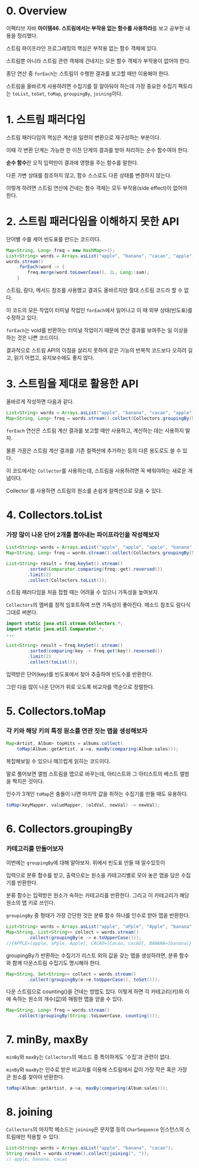 # 0. Overview

이펙티브 자바 **아이템46. 스트림에서는 부작용 없는 함수를 사용하라**를 보고 공부한 내용을 정리했다.

스트림 파이프라인 프로그래밍의 핵심은 부작용 없는 함수 객체에 있다.

스트림뿐 아니라 스트림 관련 객체에 건네지는 모든 함수 객체가 부작용이 없어야 한다.

종단 연산 중 `forEach`는 스트림이 수행한 결과를 보고할 때만 이용해야 한다.

스트림을 올바르게 사용하려면 수집기를 잘 알아둬야 하는데 가장 중요한 수집기 팩토리는 `toList`, `toSet`, `toMap`, `groupingBy`, `joining`이다.

# 1. 스트림 패러다임

스트림 패러다임의 핵심은 계산을 일련의 변환으로 재구성하는 부분이다.

이때 각 변환 단계는 가능한 한 이전 단계의 결과를 받아 처리하는 순수 함수여야 한다.

**순수 함수**란 오직 입력만이 결과에 영향을 주는 함수를 말한다.

다른 가변 상태를 참조하지 않고, 함수 스스로도 다른 상태를 변경하지 않는다.

이렇게 하려면 스트림 연산에 건네는 함수 객체는 모두 부작용(side effect)이 없어야 한다.

# 2. 스트림 패러다임을 이해하지 못한 API

단어별 수를 세어 빈도표를 만드는 코드이다.

```java
Map<String, Long> freq = new HashMap<>();
List<String> words = Arrays.asList("apple", "banana", "cacao", "apple");
words.stream()
    .forEach(word -> {
        freq.merge(word.toLowerCase(), 1L, Long::sum);
    }
```

스트림, 람다, 메서드 참조를 사용했고 결과도 올바르지만 절대 스트림 코드라 할 수 없다.

이 코드의 모든 작업이 터미널 작업인 `forEach`에서 일어나고 이 때 외부 상태(빈도표)를 수정하고 있다.

`forEach`는 void를 반환하는 터미널 작업이기 때문에 연산 결과를 보여주는 일 이상을 하는 것은 나쁜 코드이다.

결과적으로 스트림 API의 이점을 살리지 못하여 같은 기능의 반복적 코드보다 오히려 길고, 읽기 어렵고, 유지보수에도 좋지 않다.

# 3. 스트림을 제대로 활용한 API

올바르게 작성하면 다음과 같다.

```java
List<String> words = Arrays.asList("apple", "banana", "cacao", "apple");
Map<String, Long> freq = words.stream().collect(Collectors.groupingBy(String::toLowerCase, Collectors.counting()));
```

`forEach` 연산은 스트림 계산 결과를 보고할 때만 사용하고, 계산하는 데는 사용하지 말자.

물론 가끔은 스트림 계산 결과를 기존 컬렉션에 추가하는 등의 다른 용도로도 쓸 수 있다.

이 코드에서는 `Collector`를 사용하는데, 스트림을 사용하려면 꼭 배워야하는 새로운 개념이다.

Collector`를 사용하면 스트림의 원소를 손쉽게 컬렉션으로 모을 수 있다.

# 4. Collectors.toList

### 가장 많이 나온 단어 2개를 뽑아내는 파이프라인을 작성해보자

```java
List<String> words = Arrays.asList("apple", "apple", "apple", "banana", "cacao", "cacao");
Map<String, Long> freq = words.stream().collect(Collectors.groupingBy(String::toLowerCase, Collectors.counting()));

List<String> result = freq.keySet().stream()
        .sorted(Comparator.comparing(freq::get).reversed())
        .limit(2)
        .collect(Collectors.toList());
```

스트림 패러다임을 처음 접할 때는 어려울 수 있으니 가독성을 높여보자.

`Collectors`의 멤버를 정적 임포트하여 쓰면 가독성이 좋아진다. 메소드 참조도 람다식 그대로 써본다.

```java
import static java.util.stream.Collectors.*;
import static java.util.Comparator.*;
...

List<String> result = freq.keySet().stream()
        .sorted(comparing(key -> freq.get(key)).reversed())
        .limit(2)
        .collect(toList());
```

입력받은 단어(key)를 빈도표에서 찾아 추출하여 빈도수를 반환한다.

그런 다음 많이 나온 단어가 위로 오도록 비교자를 역순으로 정렬한다.

# 5. Collectors.toMap

### 각 키와 해당 키의 특정 원소를 연관 짓는 맵을 생성해보자

```java
Map<Artist, Album> topHits = albums.collect(
    toMap(Album::getArtist, a->a, maxBy(comparing(Album:sales)));
```

복잡해보일 수 있으나 매끄럽게 읽히는 코드이다.

말로 풀어보면 앨범 스트림을 맵으로 바꾸는데, 아티스트와 그 아티스트의 베스트 앨범을 짝지은 것이다.

인수가 3개인 `toMap`은 충돌이 나면 마지막 값을 취하는 수집기를 만들 때도 유용하다.

```java
toMap(keyMapper, valueMapper, (oldVal, newVal) -> newVal);
```

# 6. Collectors.groupingBy

### 카테고리를 만들어보자

이번에는 `groupingBy`에 대해 알아보자. 위에서 빈도표 만들 때 알수있듯이

입력으로 분류 함수를 받고, 출력으로는 원소을 카테고리별로 모아 놓은 맵을 담은 수집기를 반환한다.

분류 함수는 입력받은 원소가 속하는 카테고리를 반환한다. 그리고 이 카테고리가 해당 원소의 맵 키로 쓰인다.

`groupingBy` 중 형태가 가장 간단한 것은 분류 함수 하나를 인수로 받아 맵을 반환한다.

```java
List<String> words = Arrays.asList("apple", "aPple", "Apple", "banana", "Cacao", "cacAO");
Map<String, List<String>> collect = words.stream()
        .collect(groupingBy(e -> e.toUpperCase()));
//{APPLE=[apple, aPple, Apple], CACAO=[Cacao, cacAO], BANANA=[banana]}
```

groupingBy가 반환하는 수집기가 리스트 외의 값을 갖는 맵을 생성하려면, 분류 함수와 함께 다운스트림 수집기도 명시해야 한다.

```java
Map<String, Set<String>> collect = words.stream()
        .collect(groupingBy(e->e.toUpperCase(), toSet()));
```

다운 스트림으로 counting()을 건네는 방법도 있다. 이렇게 하면 각 카테고리(키)와 이에 속하는 원소의 개수(값)와 매핑한 맵을 얻을 수 있다.

```java
Map<String, Long> freq = words.stream()
    .collect(groupingBy(String::toLowerCase, counting()));
```

# 7. minBy, maxBy

`minBy`와 `maxBy`는 `Collectors`의 메소드 중 특이하게도 '수집'과 관련이 없다.

`minBy`와 `maxBy`는 인수로 받은 비교자를 이용해 스트림에서 값이 가장 작은 혹은 가장 큰 원소를 찾아아 반환한다.

```java
toMap(Album::getArtist, a->a, maxBy(comparing(Album:sales)));
```

# 8. joining

`Collectors`의 마지막 메소드는 `joining`은 문자열 등의 `CharSequence` 인스턴스의 스트림에만 적용할 수 있다.

```java
List<String> words = Arrays.asList("apple", "banana", "cacao");
String result = words.stream().collect(joining(", "));
// apple, banana, cacao
```